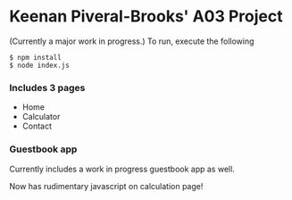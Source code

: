 # Keenan Piveral-Brooks' A03 Project

(Currently a major work in progress.)
To run, execute the following
```
$ npm install
$ node index.js
```

### Includes 3 pages
* Home
* Calculator
* Contact

### Guestbook app
Currently includes a work in progress guestbook app as well. 

Now has rudimentary javascript on calculation page!